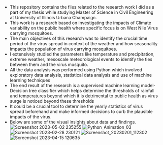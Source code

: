 + This repository contains the files related to the research work I did as a part of my thesis while studying Master of Science in Civil Engineering at 
University of Illinois Urbana Champaign.
+ This work is a research based on investigating the impacts of Climate variability on the public health where specific focus is on 
West Nile Virus carrying mosquitoes.
+ The main objectives of this research was to identify the crucial time period of the virus spread in context of the weather and how 
seasonality impacts the population of virus carrying mosquitoes.
+ I extensively studied the parameters like temperature and precipitation, extreme weather, mesoscale meteorological events to identify the ties between them and the virus mosquito.
+ All the data analysis was performed using Python which involved exploratory data analysis, statistical data analysis and use of machine learning techniques
+ The end result of the research is a supervised machine learning model- Decision tree classifier which helps determine the thresholds of rainfall and temperatures beyond which it
  is detrimental to public health as virus surge is noticed beyond these thresholds
+ It could be a crucial tool to determine the yearly statistics of virus spread beforehand and make informed decisions to curb the plausible impacts of the virus.
+ Below are some of the visual insights about data and findings.
![Screenshot 2023-05-02 235255](https://github.com/user-attachments/assets/47567e66-60ce-42c7-aa6d-75026143d9d1)
![Python_Animation_03](https://github.com/user-attachments/assets/f59d6482-5824-4918-97f5-db31118fa34e)
![Screenshot 2023-02-28 230121](https://github.com/user-attachments/assets/3d586535-cea9-430c-8e79-0cec6378b519)
![Screenshot_20230201_112302](https://github.com/user-attachments/assets/546d5c12-9f01-4635-86e5-b905fedbe39a)
![Screenshot 2023-04-15 120635](https://github.com/user-attachments/assets/9af1110f-fb0b-4cba-bf40-ac6cc60da305)
